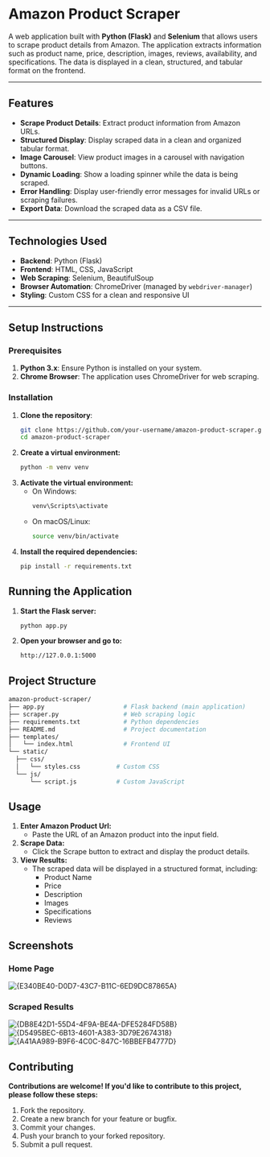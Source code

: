 # Amazon Product Scraper

A web application built with **Python (Flask)** and **Selenium** that allows users to scrape product details from Amazon. The application extracts information such as product name, price, description, images, reviews, availability, and specifications. The data is displayed in a clean, structured, and tabular format on the frontend.

---

## Features

- **Scrape Product Details**: Extract product information from Amazon URLs.
- **Structured Display**: Display scraped data in a clean and organized tabular format.
- **Image Carousel**: View product images in a carousel with navigation buttons.
- **Dynamic Loading**: Show a loading spinner while the data is being scraped.
- **Error Handling**: Display user-friendly error messages for invalid URLs or scraping failures.
- **Export Data**: Download the scraped data as a CSV file.

---

## Technologies Used

- **Backend**: Python (Flask)
- **Frontend**: HTML, CSS, JavaScript
- **Web Scraping**: Selenium, BeautifulSoup
- **Browser Automation**: ChromeDriver (managed by `webdriver-manager`)
- **Styling**: Custom CSS for a clean and responsive UI

---

## Setup Instructions

### Prerequisites

1. **Python 3.x**: Ensure Python is installed on your system.
2. **Chrome Browser**: The application uses ChromeDriver for web scraping.

### Installation

1. **Clone the repository**:
   ```bash
   git clone https://github.com/your-username/amazon-product-scraper.git
   cd amazon-product-scraper
2. **Create a virtual environment:**
   ```bash
   python -m venv venv
3. **Activate the virtual environment:**
   - On Windows:
     ```bash
     venv\Scripts\activate
   - On macOS/Linux:
     ```bash
     source venv/bin/activate
4. **Install the required dependencies:**
   ```bash
   pip install -r requirements.txt

## Running the Application
   1. **Start the Flask server:**
      ```bash
      python app.py
   2. **Open your browser and go to:**
      ```bash
      http://127.0.0.1:5000
## Project Structure
  ```bash
 amazon-product-scraper/
├── app.py                      # Flask backend (main application)
├── scraper.py                  # Web scraping logic
├── requirements.txt            # Python dependencies
├── README.md                   # Project documentation
├── templates/
│   └── index.html              # Frontend UI
└── static/
    ├── css/
    │   └── styles.css          # Custom CSS
    └── js/
        └── script.js           # Custom JavaScript
```
## Usage

1. **Enter Amazon Product Url:**
   - Paste the URL of an Amazon product into the input field.
2. **Scrape Data:**
   - Click the Scrape button to extract and display the product details.
3. **View Results:**
   - The scraped data will be displayed in a structured format, including:
     - Product Name
     - Price
     - Description
     - Images
     - Specifications
     - Reviews
## Screenshots
### Home Page
![{E340BE40-D0D7-43C7-B11C-6ED9DC87865A}](https://github.com/user-attachments/assets/4d3d8c81-6f92-4df9-8073-1e5823d70b03)
### Scraped Results
![{DB8E42D1-55D4-4F9A-BE4A-DFE5284FD58B}](https://github.com/user-attachments/assets/e171a1c6-cf07-492e-9bf3-b0897e0856a7)
![{D5495BEC-6B13-4601-A383-3D79E2674318}](https://github.com/user-attachments/assets/7a81cad0-95aa-4d67-b0e1-43b8fa16b5cc)
![{A41AA989-B9F6-4C0C-847C-16BBEFB4777D}](https://github.com/user-attachments/assets/361248bb-cda8-4b68-9a68-c584945d7193)

## Contributing
**Contributions are welcome! If you'd like to contribute to this project, please follow these steps:**
   1. Fork the repository.
   2. Create a new branch for your feature or bugfix.
   3. Commit your changes.
   4. Push your branch to your forked repository.
   5. Submit a pull request.
      
